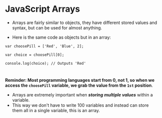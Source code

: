 # JavaScript Arrays

- Arrays are fairly similar to objects, they have different stored values and syntax, but can be used for almost anything.

- Here is the same code as objects but in an array:
```
var choosePill = ['Red', 'Blue', 2];

var choice = choosePill[0];

console.log(choice); // Outputs 'Red'
```

#

**Reminder: Most programming languages start from 0, not 1, so when we access the `choosePill` variable, we grab the value from the `1st` position**.

- Arrays are extremely important when ***storing multiple values*** within a variable. 
- This way we don't have to write 100 variables and instead can store them all in a single variable, this is an array. 




